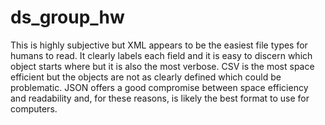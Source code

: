 # ds_group_hw

This is highly subjective but XML appears to be the easiest file types for humans to read. It clearly labels each field and it is easy to discern which object starts where but it is also the most verbose. CSV is the most space efficient but the objects are not as clearly defined which could be problematic. JSON offers a good compromise between space efficiency and readability and, for these reasons, is likely the best format to use for computers.
